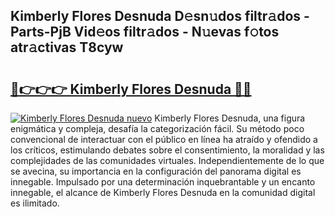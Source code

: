 ## Kimberly Flores Desnuda D𝚎sn𝚞dos filtr𝚊dos - Parts-PjB Vid𝚎os filtr𝚊dos - N𝚞evas f𝚘tos atr𝚊ctivas T8cyw

# <h2><a href="http://mb79wb.tromn.icu/?c=Kimberly+Flores+Desnuda">🔗👉👉👉 Kimberly Flores Desnuda 🔗🔗</a></h2>

[![Kimberly Flores Desnuda nuevo](https://i.imgur.com/pEAQMta.gif)](http://mb79wb.tromn.icu/?c=Kimberly+Flores+Desnuda)
Kimberly Flores Desnuda, una figura enigmática y compleja, desafía la categorización fácil. Su método poco convencional de interactuar con el público en línea ha atraído y ofendido a los críticos, estimulando debates sobre el consentimiento, la moralidad y las complejidades de las comunidades virtuales. Independientemente de lo que se avecina, su importancia en la configuración del panorama digital es innegable. Impulsado por una determinación inquebrantable y un encanto innegable, el alcance de Kimberly Flores Desnuda en la comunidad digital es ilimitado.

